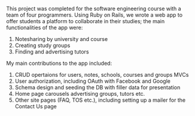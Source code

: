 This project was completed for the software engineering course with a team of four programmers. Using Ruby on Rails, we wrote a web app to offer students a platform to collaborate in their studies; the main functionalities of the app were:
<ol>
	<li>Notesharing by university and course</li>
	<li>Creating study groups</li>
	<li>Finding and advertising tutors</li>
</ol>
 
My main contributions to the app included:
<ol>
	<li>CRUD opertaions for users, notes, schools, courses and groups MVCs </li>
	<li>User authorization, including OAuth with Facebook and Google</li>
	<li>Schema design and seeding the DB with filler data for presentation</li>
	<li>Home page carousels advertising groups, tutors etc.</li>
	<li> Other site pages (FAQ, TOS etc.), including setting up a mailer for the Contact Us page</li>
</ol>
